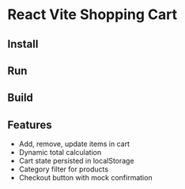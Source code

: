 # React Vite Shopping Cart

## Install

## Run

## Build

## Features

- Add, remove, update items in cart
- Dynamic total calculation
- Cart state persisted in localStorage
- Category filter for products
- Checkout button with mock confirmation
